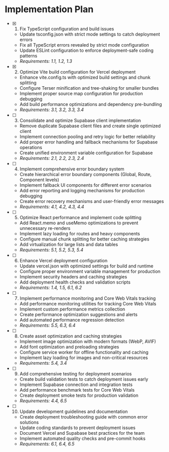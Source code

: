# Implementation Plan

- [x] 1. Fix TypeScript configuration and build issues




  - Update tsconfig.json with strict mode settings to catch deployment errors
  - Fix all TypeScript errors revealed by strict mode configuration
  - Update ESLint configuration to enforce deployment-safe coding patterns
  - _Requirements: 1.1, 1.2, 1.3_



- [x] 2. Optimize Vite build configuration for Vercel deployment




  - Enhance vite.config.ts with optimized build settings and chunk splitting
  - Configure Terser minification and tree-shaking for smaller bundles
  - Implement proper source map configuration for production debugging
  - Add build performance optimizations and dependency pre-bundling
  - _Requirements: 3.1, 3.2, 3.3, 3.4_

- [ ] 3. Consolidate and optimize Supabase client implementation

  - Remove duplicate Supabase client files and create single optimized client
  - Implement connection pooling and retry logic for better reliability
  - Add proper error handling and fallback mechanisms for Supabase operations
  - Create unified environment variable configuration for Supabase
  - _Requirements: 2.1, 2.2, 2.3, 2.4_

- [ ] 4. Implement comprehensive error boundary system

  - Create hierarchical error boundary components (Global, Route, Component levels)
  - Implement fallback UI components for different error scenarios
  - Add error reporting and logging mechanisms for production debugging
  - Create error recovery mechanisms and user-friendly error messages
  - _Requirements: 4.1, 4.2, 4.3, 4.4_

- [ ] 5. Optimize React performance and implement code splitting

  - Add React.memo and useMemo optimizations to prevent unnecessary re-renders
  - Implement lazy loading for routes and heavy components
  - Configure manual chunk splitting for better caching strategies
  - Add virtualization for large lists and data tables
  - _Requirements: 5.1, 5.2, 5.3, 5.4_

- [ ] 6. Enhance Vercel deployment configuration

  - Update vercel.json with optimized settings for build and runtime
  - Configure proper environment variable management for production
  - Implement security headers and caching strategies
  - Add deployment health checks and validation scripts
  - _Requirements: 1.4, 1.5, 6.1, 6.2_

- [ ] 7. Implement performance monitoring and Core Web Vitals tracking

  - Add performance monitoring utilities for tracking Core Web Vitals
  - Implement custom performance metrics collection
  - Create performance optimization suggestions and alerts
  - Add automated performance regression detection
  - _Requirements: 5.5, 6.3, 6.4_

- [ ] 8. Create asset optimization and caching strategies

  - Implement image optimization with modern formats (WebP, AVIF)
  - Add font optimization and preloading strategies
  - Configure service worker for offline functionality and caching
  - Implement lazy loading for images and non-critical resources
  - _Requirements: 5.4, 3.4_

- [ ] 9. Add comprehensive testing for deployment scenarios

  - Create build validation tests to catch deployment issues early
  - Implement Supabase connection and integration tests
  - Add performance benchmark tests for Core Web Vitals
  - Create deployment smoke tests for production validation
  - _Requirements: 4.4, 6.5_

- [ ] 10. Update development guidelines and documentation

  - Create deployment troubleshooting guide with common error solutions
  - Update coding standards to prevent deployment issues
  - Document Vercel and Supabase best practices for the team
  - Implement automated quality checks and pre-commit hooks
  - _Requirements: 6.1, 6.4, 6.5_